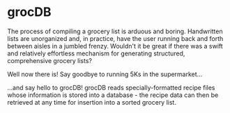 # grocDB

The process of compiling a grocery list is arduous and boring. Handwritten lists are unorganized and, in practice, have the user running back and forth between aisles in a jumbled frenzy. Wouldn't it be great if there was a swift and relatively effortless mechanism for generating structured, comprehensive grocery lists?

Well now there is! Say goodbye to running 5Ks in the supermarket...

...and say hello to grocDB! grocDB reads specially-formatted recipe files whose information is stored into a database - the recipe data can then be retrieved at any time for insertion into a sorted grocery list.

